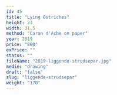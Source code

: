 ```yaml
---
id: 45
title: "Lying Ostriches"
height: 23
width: 31,5
method: "Caran d'Ache on paper"
year: 2019
price: "800"
exPrice: ""
status: ""
fileName: "2019-liggende-strudsepar.jpg"
medie: "drawing"
draft: "false"
slug: "liggende-strudsepar"
weight: "170"
---
```


